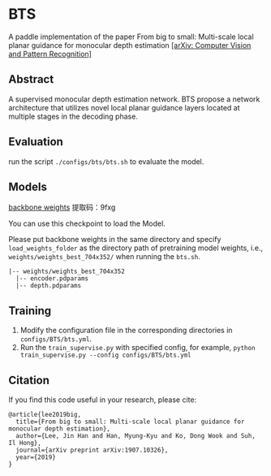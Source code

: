 # BTS
A paddle implementation of the paper From big to small: Multi-scale local planar guidance for monocular depth estimation
[\[arXiv: Computer Vision and Pattern Recognition\]](https://arxiv.org/abs/1907.10326v5)


## Abstract
A supervised monocular depth estimation network. BTS propose a network architecture that utilizes novel local planar guidance layers located at multiple stages in the decoding phase.

[comment]: <> (<!-- **KITTI Datasets Pretraining**)

[comment]: <> (Run the script `./configs/bts/bts.sh` to pre-train on KITTI datsets. Please update `--data_path` in the bash file as your training data path.)

[comment]: <> (**Finetuning**)

[comment]: <> (After training on 640x192 resolution, increase the resolution to 1024x320 for fine-tuning.)

[comment]: <> (Run the script `./configs/mldanet/mldanet.sh` to jointly finetune the pre-train model on KITTI dataset. )

[comment]: <> (Please update `--data_path` and `--load_weights_folder` as your training data path and pretrained weights folder. -->)

[comment]: <> (The training code of MLDANet has not been aligned yet. The [paddle weights]&#40;&#41; of MLDANet provided by PaddleMono are converted from the corresponding torch weights, and this part will be released later.)

## Evaluation
run the script `./configs/bts/bts.sh` to evaluate the model.

## Models
[backbone weights](https://pan.baidu.com/s/1uYSmKx04afm7e1ji0vA5qg?pwd=9fxg)
提取码：9fxg 

You can use this checkpoint to load the Model.

Please put backbone weights in the same directory and specify `load_weights_folder` 
as the directory path of pretraining model weights, i.e., `weights/weights_best_704x352/` when running the `bts.sh`.

```text
|-- weights/weights_best_704x352
  |-- encoder.pdparams
  |-- depth.pdparams
```

## Training
1. Modify the configuration file in the corresponding directories in `configs/BTS/bts.yml`. 
2. Run the `train_supervise.py` with specified config, for example, `python train_supervise.py --config configs/BTS/bts.yml`

## Citation
If you find this code useful in your research, please cite:
```
@article{lee2019big,
  title={From big to small: Multi-scale local planar guidance for monocular depth estimation},
  author={Lee, Jin Han and Han, Myung-Kyu and Ko, Dong Wook and Suh, Il Hong},
  journal={arXiv preprint arXiv:1907.10326},
  year={2019}
}
```
